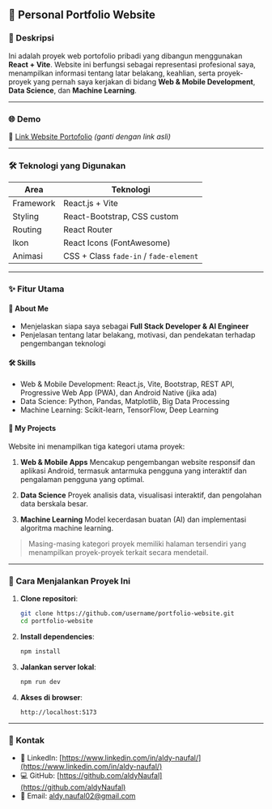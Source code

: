 

## 💼 Personal Portfolio Website

### 📌 Deskripsi

Ini adalah proyek web portofolio pribadi yang dibangun menggunakan **React + Vite**. Website ini berfungsi sebagai representasi profesional saya, menampilkan informasi tentang latar belakang, keahlian, serta proyek-proyek yang pernah saya kerjakan di bidang **Web & Mobile Development**, **Data Science**, dan **Machine Learning**.

---

### 🌐 Demo

🔗 [Link Website Portofolio](https://your-portfolio-link.com) *(ganti dengan link asli)*

---

### 🛠️ Teknologi yang Digunakan

| Area      | Teknologi                              |
| --------- | -------------------------------------- |
| Framework | React.js + Vite                        |
| Styling   | React-Bootstrap, CSS custom            |
| Routing   | React Router                           |
| Ikon      | React Icons (FontAwesome)              |
| Animasi   | CSS + Class `fade-in` / `fade-element` |

---

### ✨ Fitur Utama

#### 🧑 About Me

* Menjelaskan siapa saya sebagai **Full Stack Developer & AI Engineer**
* Penjelasan tentang latar belakang, motivasi, dan pendekatan terhadap pengembangan teknologi

#### 🛠️ Skills

* Web & Mobile Development: React.js, Vite, Bootstrap, REST API, Progressive Web App (PWA), dan Android Native (jika ada)
* Data Science: Python, Pandas, Matplotlib, Big Data Processing
* Machine Learning: Scikit-learn, TensorFlow, Deep Learning

#### 📁 My Projects

Website ini menampilkan tiga kategori utama proyek:

1. **Web & Mobile Apps**
   Mencakup pengembangan website responsif dan aplikasi Android, termasuk antarmuka pengguna yang interaktif dan pengalaman pengguna yang optimal.

2. **Data Science**
   Proyek analisis data, visualisasi interaktif, dan pengolahan data berskala besar.

3. **Machine Learning**
   Model kecerdasan buatan (AI) dan implementasi algoritma machine learning.

> Masing-masing kategori proyek memiliki halaman tersendiri yang menampilkan proyek-proyek terkait secara mendetail.

---

### 🚀 Cara Menjalankan Proyek Ini

1. **Clone repositori**:

   ```bash
   git clone https://github.com/username/portfolio-website.git
   cd portfolio-website
   ```

2. **Install dependencies**:

   ```bash
   npm install
   ```

3. **Jalankan server lokal**:

   ```bash
   npm run dev
   ```

4. **Akses di browser**:

   ```
   http://localhost:5173
   ```

---


### 📩 Kontak

* 💼 LinkedIn: [https://www.linkedin.com/in/aldy-naufal/](https://www.linkedin.com/in/aldy-naufal/)
* 💻 GitHub: [https://github.com/aldyNaufal](https://github.com/aldyNaufal)
* 📧 Email: [aldy.naufal02@gmail.com](aldy.naufal02@gmail.com)